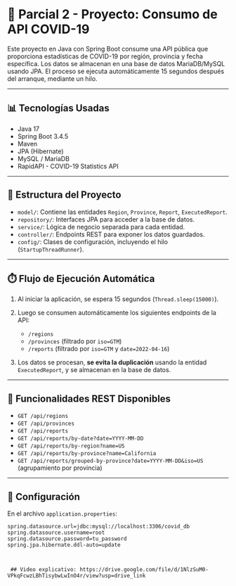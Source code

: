 # 📘 Parcial 2 - Proyecto: Consumo de API COVID-19

Este proyecto en Java con Spring Boot consume una API pública que proporciona estadísticas de COVID-19 por región, provincia y fecha específica. Los datos se almacenan en una base de datos MariaDB/MySQL usando JPA. El proceso se ejecuta automáticamente 15 segundos después del arranque, mediante un hilo.

---

## 📊 Tecnologías Usadas

- Java 17  
- Spring Boot 3.4.5  
- Maven  
- JPA (Hibernate)  
- MySQL / MariaDB  
- RapidAPI - COVID-19 Statistics API  

---

## 📁 Estructura del Proyecto

- `model/`: Contiene las entidades `Region`, `Province`, `Report`, `ExecutedReport`.  
- `repository/`: Interfaces JPA para acceder a la base de datos.  
- `service/`: Lógica de negocio separada para cada entidad.  
- `controller/`: Endpoints REST para exponer los datos guardados.  
- `config/`: Clases de configuración, incluyendo el hilo (`StartupThreadRunner`).  

---

## ⏱️ Flujo de Ejecución Automática

1. Al iniciar la aplicación, se espera 15 segundos (`Thread.sleep(15000)`).
2. Luego se consumen automáticamente los siguientes endpoints de la API:

   - `/regions`
   - `/provinces` (filtrado por `iso=GTM`)
   - `/reports` (filtrado por `iso=GTM` y `date=2022-04-16`)

3. Los datos se procesan, **se evita la duplicación** usando la entidad `ExecutedReport`, y se almacenan en la base de datos.

---

## 🔎 Funcionalidades REST Disponibles

- `GET /api/regions`  
- `GET /api/provinces`  
- `GET /api/reports`  
- `GET /api/reports/by-date?date=YYYY-MM-DD`  
- `GET /api/reports/by-region?name=US`  
- `GET /api/reports/by-province?name=California`  
- `GET /api/reports/grouped-by-province?date=YYYY-MM-DD&iso=US` (agrupamiento por provincia)

---

## 📆 Configuración

En el archivo `application.properties`:

```properties
spring.datasource.url=jdbc:mysql://localhost:3306/covid_db
spring.datasource.username=root
spring.datasource.password=tu_password
spring.jpa.hibernate.ddl-auto=update



 ## Video explicativo: https://drive.google.com/file/d/1NlzSuM0-VPkqFcwzLBhTisybwLwInO4r/view?usp=drive_link

